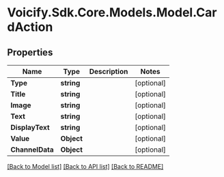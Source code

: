 # Voicify.Sdk.Core.Models.Model.CardAction
## Properties

Name | Type | Description | Notes
------------ | ------------- | ------------- | -------------
**Type** | **string** |  | [optional] 
**Title** | **string** |  | [optional] 
**Image** | **string** |  | [optional] 
**Text** | **string** |  | [optional] 
**DisplayText** | **string** |  | [optional] 
**Value** | **Object** |  | [optional] 
**ChannelData** | **Object** |  | [optional] 

[[Back to Model list]](../README.md#documentation-for-models) [[Back to API list]](../README.md#documentation-for-api-endpoints) [[Back to README]](../README.md)

